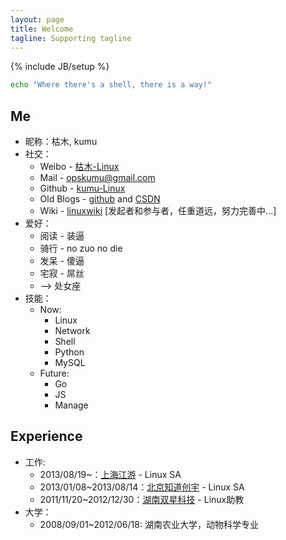 ```yaml
---
layout: page
title: Welcome
tagline: Supporting tagline
---
```

{% include JB/setup %}

``` bash
echo "Where there's a shell, there is a way!"
```

## Me

* 昵称：枯木, kumu
* 社交：
    * Weibo - [枯木-Linux](http://weibo.com/whynoyes)
    * Mail - opskumu@gmail.com
    * Github - [kumu-Linux](https://github.com/kumu-linux)
    * Old Blogs - [github](http://kumu-linux.github.io/) and [CSDN](http://blog.csdn.net/kumu_Linux)
    * Wiki - [linuxwiki](http://linuxwiki.github.io/) [发起者和参与者，任重道远，努力完善中...]
* 爱好：
    * 阅读 - 装逼
    * 骑行 - no zuo no die
    * 发呆 - 傻逼
    * 宅寂 - 屌丝
    * --> 处女座
* 技能：
    * Now:
        * Linux
        * Network
        * Shell
        * Python
        * MySQL
    * Future:
        * Go
        * JS
        * Manage

## Experience

* 工作:
    * 2013/08/19~：[上海江游](http://www.123u.com/) - Linux SA
    * 2013/01/08~2013/08/14：[北京知道创宇](http://www.knownsec.com/) - Linux SA
    * 2011/11/20~2012/12/30：[湖南双星科技](http://www.sxkeji.com.cn/) - Linux助教
* 大学：
    * 2008/09/01~2012/06/18: 湖南农业大学，动物科学专业

